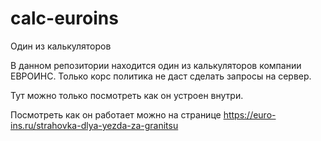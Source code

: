 # calc-euroins
Один из калькуляторов

В данном репозитории находится один из калькуляторов компании ЕВРОИНС.
Только корс политика не даст сделать запросы на сервер. 

Тут можно только посмотреть как он устроен внутри.

Посмотреть как он работает можно на странице https://euro-ins.ru/strahovka-dlya-yezda-za-granitsu
